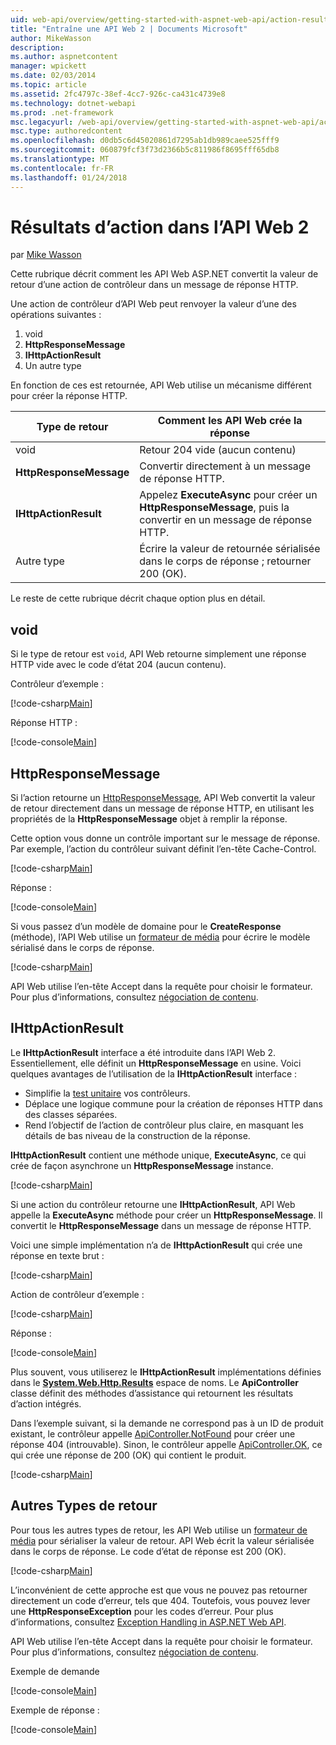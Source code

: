 ```yaml
---
uid: web-api/overview/getting-started-with-aspnet-web-api/action-results
title: "Entraîne une API Web 2 | Documents Microsoft"
author: MikeWasson
description: 
ms.author: aspnetcontent
manager: wpickett
ms.date: 02/03/2014
ms.topic: article
ms.assetid: 2fc4797c-38ef-4cc7-926c-ca431c4739e8
ms.technology: dotnet-webapi
ms.prod: .net-framework
msc.legacyurl: /web-api/overview/getting-started-with-aspnet-web-api/action-results
msc.type: authoredcontent
ms.openlocfilehash: d0db5c6d45020861d7295ab1db989caee525fff9
ms.sourcegitcommit: 060879fcf3f73d2366b5c811986f8695fff65db8
ms.translationtype: MT
ms.contentlocale: fr-FR
ms.lasthandoff: 01/24/2018
---
```

<a name="action-results-in-web-api-2"></a>Résultats d’action dans l’API Web 2
====================
par [Mike Wasson](https://github.com/MikeWasson)

Cette rubrique décrit comment les API Web ASP.NET convertit la valeur de retour d’une action de contrôleur dans un message de réponse HTTP.

Une action de contrôleur d’API Web peut renvoyer la valeur d’une des opérations suivantes :

1. void
2. **HttpResponseMessage**
3. **IHttpActionResult**
4. Un autre type

En fonction de ces est retournée, API Web utilise un mécanisme différent pour créer la réponse HTTP.

| Type de retour | Comment les API Web crée la réponse |
| --- | --- |
| void | Retour 204 vide (aucun contenu) |
| **HttpResponseMessage** | Convertir directement à un message de réponse HTTP. |
| **IHttpActionResult** | Appelez **ExecuteAsync** pour créer un **HttpResponseMessage**, puis la convertir en un message de réponse HTTP. |
| Autre type | Écrire la valeur de retournée sérialisée dans le corps de réponse ; retourner 200 (OK). |

Le reste de cette rubrique décrit chaque option plus en détail.

## <a name="void"></a>void

Si le type de retour est `void`, API Web retourne simplement une réponse HTTP vide avec le code d’état 204 (aucun contenu).

Contrôleur d’exemple :

[!code-csharp[Main](action-results/samples/sample1.cs)]

Réponse HTTP :

[!code-console[Main](action-results/samples/sample2.cmd)]

## <a name="httpresponsemessage"></a>HttpResponseMessage

Si l’action retourne un [HttpResponseMessage](https://msdn.microsoft.com/library/system.net.http.httpresponsemessage.aspx), API Web convertit la valeur de retour directement dans un message de réponse HTTP, en utilisant les propriétés de la **HttpResponseMessage** objet à remplir la réponse.

Cette option vous donne un contrôle important sur le message de réponse. Par exemple, l’action du contrôleur suivant définit l’en-tête Cache-Control.

[!code-csharp[Main](action-results/samples/sample3.cs)]

Réponse :

[!code-console[Main](action-results/samples/sample4.cmd?highlight=2)]

Si vous passez d’un modèle de domaine pour le **CreateResponse** (méthode), l’API Web utilise un [formateur de média](../formats-and-model-binding/media-formatters.md) pour écrire le modèle sérialisé dans le corps de réponse.

[!code-csharp[Main](action-results/samples/sample5.cs)]

API Web utilise l’en-tête Accept dans la requête pour choisir le formateur. Pour plus d’informations, consultez [négociation de contenu](../formats-and-model-binding/content-negotiation.md).

## <a name="ihttpactionresult"></a>IHttpActionResult

Le **IHttpActionResult** interface a été introduite dans l’API Web 2. Essentiellement, elle définit un **HttpResponseMessage** en usine. Voici quelques avantages de l’utilisation de la **IHttpActionResult** interface :

- Simplifie la [test unitaire](../testing-and-debugging/unit-testing-controllers-in-web-api.md) vos contrôleurs.
- Déplace une logique commune pour la création de réponses HTTP dans des classes séparées.
- Rend l’objectif de l’action de contrôleur plus claire, en masquant les détails de bas niveau de la construction de la réponse.

**IHttpActionResult** contient une méthode unique, **ExecuteAsync**, ce qui crée de façon asynchrone un **HttpResponseMessage** instance.

[!code-csharp[Main](action-results/samples/sample6.cs)]

Si une action du contrôleur retourne une **IHttpActionResult**, API Web appelle la **ExecuteAsync** méthode pour créer un **HttpResponseMessage**. Il convertit le **HttpResponseMessage** dans un message de réponse HTTP.

Voici une simple implémentation n’a de **IHttpActionResult** qui crée une réponse en texte brut :

[!code-csharp[Main](action-results/samples/sample7.cs)]

Action de contrôleur d’exemple :

[!code-csharp[Main](action-results/samples/sample8.cs)]

Réponse :

[!code-console[Main](action-results/samples/sample9.cmd)]

Plus souvent, vous utiliserez le **IHttpActionResult** implémentations définies dans le  **[System.Web.Http.Results](https://msdn.microsoft.com/library/system.web.http.results.aspx)**  espace de noms. Le **ApiController** classe définit des méthodes d’assistance qui retournent les résultats d’action intégrés.

Dans l’exemple suivant, si la demande ne correspond pas à un ID de produit existant, le contrôleur appelle [ApiController.NotFound](https://msdn.microsoft.com/library/system.web.http.apicontroller.notfound.aspx) pour créer une réponse 404 (introuvable). Sinon, le contrôleur appelle [ApiController.OK](https://msdn.microsoft.com/library/dn314591.aspx), ce qui crée une réponse de 200 (OK) qui contient le produit.

[!code-csharp[Main](action-results/samples/sample10.cs)]

## <a name="other-return-types"></a>Autres Types de retour

Pour tous les autres types de retour, les API Web utilise un [formateur de média](../formats-and-model-binding/media-formatters.md) pour sérialiser la valeur de retour. API Web écrit la valeur sérialisée dans le corps de réponse. Le code d’état de réponse est 200 (OK).

[!code-csharp[Main](action-results/samples/sample11.cs)]

L’inconvénient de cette approche est que vous ne pouvez pas retourner directement un code d’erreur, tels que 404. Toutefois, vous pouvez lever une **HttpResponseException** pour les codes d’erreur. Pour plus d’informations, consultez [Exception Handling in ASP.NET Web API](../error-handling/exception-handling.md).

API Web utilise l’en-tête Accept dans la requête pour choisir le formateur. Pour plus d’informations, consultez [négociation de contenu](../formats-and-model-binding/content-negotiation.md).

Exemple de demande

[!code-console[Main](action-results/samples/sample12.cmd)]

Exemple de réponse :

[!code-console[Main](action-results/samples/sample13.cmd)]
